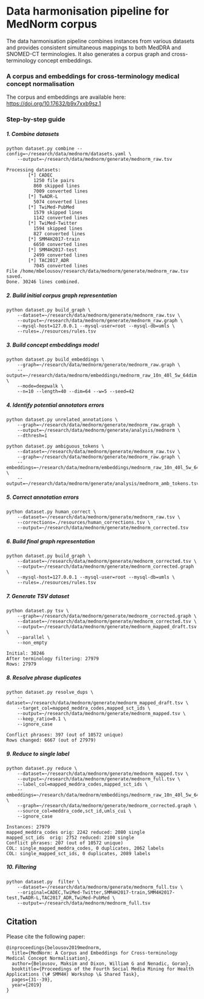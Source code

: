 # Data harmonisation pipeline for MedNorm corpus
The data harmonisation pipeline combines instances from various datasets 
and provides consistent simultaneous mappings to both MedDRA and SNOMED-CT terminologies.
It also generates a corpus graph and cross-terminology concept embeddings.
### A corpus and embeddings for cross-terminology medical concept normalisation
The corpus and embeddings are available here: https://doi.org/10.17632/b9x7xxb9sz.1



### Step-by-step guide
##### 1. Combine datasets
```
python dataset.py combine --config=~/research/data/mednorm/datasets.yaml \
    --output=~/research/data/mednorm/generate/mednorm_raw.tsv
```
```
Processing datasets:
        [*] CADEC
          1250 file pairs
          860 skipped lines
          7009 converted lines
        [*] TwADR-L
          5074 converted lines
        [*] TwiMed-PubMed
          1579 skipped lines
          1142 converted lines
        [*] TwiMed-Twitter
          1594 skipped lines
          827 converted lines
        [*] SMM4H2017-train
          6650 converted lines
        [*] SMM4H2017-test
          2499 converted lines
        [*] TAC2017_ADR
          7045 converted lines
File /home/mbelousov/research/data/mednorm/generate/mednorm_raw.tsv saved.
Done. 30246 lines combined.
```
##### 2. Build initial corpus graph representation
```
python dataset.py build_graph \
    --dataset=~/research/data/mednorm/generate/mednorm_raw.tsv \
    --output=~/research/data/mednorm/generate/mednorm_raw.graph \
    --mysql-host=127.0.0.1 --mysql-user=root --mysql-db=umls \
    --rules=./resources/rules.tsv
```

##### 3. Build concept embeddings model
```
python dataset.py build_embeddings \
    --graph=~/research/data/mednorm/generate/mednorm_raw.graph \
    --output=~/research/data/mednorm/embeddings/mednorm_raw_10n_40l_5w_64dim \
    --mode=deepwalk \
    --n=10 --length=40 --dim=64 --w=5 --seed=42
```

##### 4. Identify potential annotators errors
```
python dataset.py unrelated_annotations \
    --graph=~/research/data/mednorm/generate/mednorm_raw.graph \
    --output=~/research/data/mednorm/generate/analysis/mednorm \
    --dthresh=1
```

```
python dataset.py ambiguous_tokens \
    --dataset=~/research/data/mednorm/generate/mednorm_raw.tsv \
    --graph=~/research/data/mednorm/generate/mednorm_raw.graph \
    --embeddings=~/research/data/mednorm/embeddings/mednorm_raw_10n_40l_5w_64dim.bin \
    --output=~/research/data/mednorm/generate/analysis/mednorm_amb_tokens.tsv
```

##### 5. Correct annotation errors
```
python dataset.py human_correct \
    --dataset=~/research/data/mednorm/generate/mednorm_raw.tsv \
    --corrections=./resources/human_corrections.tsv \
    --output=~/research/data/mednorm/generate/mednorm_corrected.tsv
```

##### 6. Build final graph representation
```
python dataset.py build_graph \
    --dataset=~/research/data/mednorm/generate/mednorm_corrected.tsv \
    --output=~/research/data/mednorm/generate/mednorm_corrected.graph \
    --mysql-host=127.0.0.1 --mysql-user=root --mysql-db=umls \
    --rules=./resources/rules.tsv
```

##### 7. Generate TSV dataset
```
python dataset.py tsv \
    --graph=~/research/data/mednorm/generate/mednorm_corrected.graph \
    --dataset=~/research/data/mednorm/generate/mednorm_corrected.tsv \
    --output=~/research/data/mednorm/generate/mednorm_mapped_draft.tsv \
    --parallel \
    --non_empty
```
```
Initial: 30246
After terminology filtering: 27979
Rows: 27979
```

##### 8. Resolve phrase duplicates
```
python dataset.py resolve_dups \
    --dataset=~/research/data/mednorm/generate/mednorm_mapped_draft.tsv \
    --target_col=mapped_meddra_codes,mapped_sct_ids \
    --output=~/research/data/mednorm/generate/mednorm_mapped.tsv \
    --keep_ratio=0.1 \
    --ignore_case
```
```
Conflict phrases: 397 (out of 10572 unique)
Rows changed: 6667 (out of 27979)
```
##### 9. Reduce to single label

```
python dataset.py reduce \
    --dataset=~/research/data/mednorm/generate/mednorm_mapped.tsv \
    --output=~/research/data/mednorm/generate/mednorm_full.tsv \
    --label_col=mapped_meddra_codes,mapped_sct_ids \
    --embeddings=~/research/data/mednorm/embeddings/mednorm_raw_10n_40l_5w_64dim.bin \
    --graph=~/research/data/mednorm/generate/mednorm_corrected.graph \
    --source_col=meddra_code,sct_id,umls_cui \
    --ignore_case
```
```
Instances: 27979
mapped_meddra_codes	orig: 2242 reduced: 2080 single
mapped_sct_ids	orig: 2752 reduced: 2100 single
Conflict phrases: 207 (out of 10572 unique)
COL: single_mapped_meddra_codes, 0 duplicates, 2062 labels
COL: single_mapped_sct_ids, 0 duplicates, 2089 labels
```


##### 10. Filtering

```
python dataset.py  filter \
    --dataset=~/research/data/mednorm/generate/mednorm_full.tsv \
    --original=CADEC,TwiMed-Twitter,SMM4H2017-train,SMM4H2017-test,TwADR-L,TAC2017_ADR,TwiMed-PubMed \
    --output=~/research/data/mednorm/mednorm_full.tsv
```
## Citation
Please cite the following paper:
```
@inproceedings{belousov2019mednorm,
  title={MedNorm: A Corpus and Embeddings for Cross-terminology Medical Concept Normalisation},
  author={Belousov, Maksim and Dixon, William G and Nenadic, Goran},
  booktitle={Proceedings of the Fourth Social Media Mining for Health Applications (\# SMM4H) Workshop \& Shared Task},
  pages={31--39},
  year={2019}
}
```
